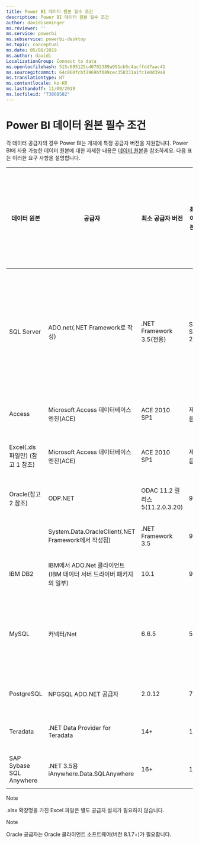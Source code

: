 ```yaml
---
title: Power BI 데이터 원본 필수 조건
description: Power BI 데이터 원본 필수 조건
author: davidiseminger
ms.reviewer: ''
ms.service: powerbi
ms.subservice: powerbi-desktop
ms.topic: conceptual
ms.date: 05/08/2019
ms.author: davidi
LocalizationGroup: Connect to data
ms.openlocfilehash: 515c695125cd0702389a951cb5c4acffdd7aac41
ms.sourcegitcommit: 64c860fcbf2969bf089cec358331a1fc1e0d39a8
ms.translationtype: HT
ms.contentlocale: ko-KR
ms.lasthandoff: 11/09/2019
ms.locfileid: "73868582"
---
```

# <a name="power-bi-data-source-prerequisites"></a>Power BI 데이터 원본 필수 조건
각 데이터 공급자의 경우 Power BI는 개체에 특정 공급자 버전을 지원합니다. Power BI에 사용 가능한 데이터 원본에 대한 자세한 내용은 [데이터 원본](desktop-data-sources.md)을 참조하세요. 다음 표는 이러한 요구 사항을 설명합니다.

| 데이터 원본 | 공급자 | 최소 공급자 버전 | 최소 데이터 원본 버전 | 지원되는 데이터 원본 개체 | 다운로드 링크 |
| --- | --- | --- | --- | --- | --- |
| SQL Server |ADO.net(.NET Framework로 작성) |.NET Framework 3.5(전용) |SQL Server 2005+ |테이블/뷰, 스칼라 함수, 테이블 함수 |.NET Framework 3.5 이상에 포함됨 |
| Access |Microsoft Access 데이터베이스 엔진(ACE) |ACE 2010 SP1 |제한 없음 |테이블/뷰 |[다운로드 링크](https://go.microsoft.com/fwlink/?linkid=285987&clcid=0x409) |
| Excel(.xls 파일만) (참고 1 참조) |Microsoft Access 데이터베이스 엔진(ACE) |ACE 2010 SP1 |제한 없음 |테이블, 시트 |[다운로드 링크](https://go.microsoft.com/fwlink/?linkid=285987&clcid=0x409) |
| Oracle(참고 2 참조) |ODP.NET |ODAC 11.2 릴리스 5(11.2.0.3.20) |9.x+ |테이블/뷰 |[다운로드 링크](https://go.microsoft.com/fwlink/?linkid=272376&clcid=0x409) |
| | System.Data.OracleClient(.NET Framework에서 작성됨) |.NET Framework 3.5 |9.x+ |테이블/뷰 |.NET Framework 3.5 이상에 포함됨 |
| IBM DB2 |IBM에서 ADO.Net 클라이언트(IBM 데이터 서버 드라이버 패키지의 일부) |10.1 |9.1+ |테이블/뷰 |[다운로드 링크](https://go.microsoft.com/fwlink/?linkid=274911&clcid=0x409) |
| MySQL |커넥터/Net |6.6.5 |5.1 |테이블/뷰, 스칼라 함수 |[다운로드 링크](https://go.microsoft.com/fwlink/?linkid=278885&clcid=0x409) |
| PostgreSQL |NPGSQL ADO.NET 공급자 |2.0.12 |7.4 |테이블/뷰 |[다운로드 링크](https://go.microsoft.com/fwlink/?linkid=282716&clcid=0x409) |
| Teradata |.NET Data Provider for Teradata |14+ |12+ |테이블/뷰 |[다운로드 링크](https://go.microsoft.com/fwlink/?linkid=278886&clcid=0x409) |
| SAP Sybase SQL Anywhere |.NET 3.5용 iAnywhere.Data.SQLAnywhere |16+ |16+ |테이블/뷰 |[다운로드 링크](https://go.microsoft.com/fwlink/?linkid=324846) |

>[!NOTE]
>.xlsx 확장명을 가진 Excel 파일은 별도 공급자 설치가 필요하지 않습니다.

>[!NOTE]
>Oracle 공급자는 Oracle 클라이언트 소프트웨어(버전 8.1.7+)가 필요합니다.
> 
> 

